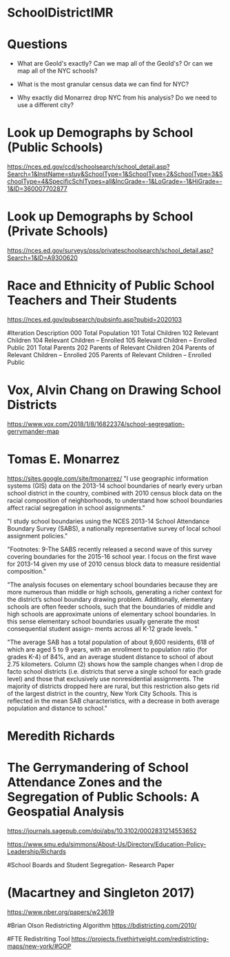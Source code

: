 # SchoolDistrictIMR

# Questions

* What are GeoId's exactly?  Can we map all of the GeoId's?  Or can we map all of the NYC schools?

* What is the most granular census data we can find for NYC?

* Why exactly did Monarrez drop NYC from his analysis?  Do we need to use a different city?

# Look up Demographs by School (Public Schools)
https://nces.ed.gov/ccd/schoolsearch/school_detail.asp?Search=1&InstName=stuy&SchoolType=1&SchoolType=2&SchoolType=3&SchoolType=4&SpecificSchlTypes=all&IncGrade=-1&LoGrade=-1&HiGrade=-1&ID=360007702877

# Look up Demographs by School (Private Schools)
https://nces.ed.gov/surveys/pss/privateschoolsearch/school_detail.asp?Search=1&ID=A9300620

# Race and Ethnicity of Public School Teachers and Their Students
https://nces.ed.gov/pubsearch/pubsinfo.asp?pubid=2020103

#Iteration Description
000 Total Population
101 Total Children
102 Relevant Children
104 Relevant Children – Enrolled
105 Relevant Children – Enrolled Public
201 Total Parents
202 Parents of Relevant Children
204 Parents of Relevant Children – Enrolled
205 Parents of Relevant Children – Enrolled Public

# Vox, Alvin Chang on Drawing School Districts
https://www.vox.com/2018/1/8/16822374/school-segregation-gerrymander-map

# Tomas E. Monarrez
https://sites.google.com/site/tmonarrez/
"I use geographic information systems (GIS) data on the 2013-14 school boundaries of nearly every urban school district in the country, combined with 2010 census block data on the racial composition of neighborhoods, to understand how school boundaries affect racial segregation in school assignments."

"I study school boundaries using the NCES 2013-14 School Attendance Boundary Survey (SABS), a nationally representative survey of local school assignment policies."

"Footnotes: 9-The SABS recently released a second wave of this survey covering boundaries for the 2015-16 school year. I focus on the first wave for 2013-14 given my use of 2010 census block data to measure residential composition."

"The analysis focuses on elementary school boundaries because they are more numerous than middle or high schools, generating a richer context for the district’s school boundary drawing problem. Additionally, elementary schools are often feeder schools, such that the boundaries of middle and high schools are approximate unions of elementary school boundaries. In this sense elementary school boundaries usually generate the most consequential student assign- ments across all K-12 grade levels. "

"The average SAB has a total population of about 9,600 residents, 618 of which are aged 5 to 9 years, with an enrollment to population ratio (for grades K-4) of 84%, and an average student distance to school of about 2.75 kilometers. Column (2) shows how the sample changes when I drop de facto school districts (i.e. districts that serve a single school for each grade level) and those that exclusively use nonresidential assignments. The majority of districts dropped here are rural, but this restriction also gets rid of the largest district in the country, New York City Schools. This is reflected in the mean SAB characteristics, with a decrease in both average population and distance to school."


# Meredith Richards
# The Gerrymandering of School Attendance Zones and the Segregation of Public Schools: A Geospatial Analysis
https://journals.sagepub.com/doi/abs/10.3102/0002831214553652

https://www.smu.edu/simmons/About-Us/Directory/Education-Policy-Leadership/Richards

#School Boards and Student Segregation- Research Paper
# (Macartney and Singleton 2017)
https://www.nber.org/papers/w23619

#Brian Olson Redistricting Algorithm
https://bdistricting.com/2010/

#FTE Redistriting Tool
https://projects.fivethirtyeight.com/redistricting-maps/new-york/#GOP